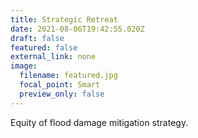 ```yaml
---
title: Strategic Retreat
date: 2021-08-06T19:42:55.020Z
draft: false
featured: false
external_link: none
image:
  filename: featured.jpg
  focal_point: Smart
  preview_only: false
---
```

Equity of flood damage mitigation strategy.